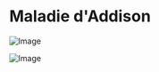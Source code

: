 # Maladie d'Addison

![Image](.//media/endo/Scan_0112.jpg)

![Image](.//media/endo/Scan_0112_verso.jpg)
